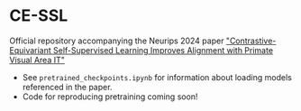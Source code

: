 # CE-SSL

Official repository accompanying the Neurips 2024 paper ["Contrastive-Equivariant Self-Supervised Learning
Improves Alignment with Primate Visual Area IT"](https://proceedings.neurips.cc/paper_files/paper/2024/file/ae28c7bc9414ffd8ffd2b3d454e6ef3e-Paper-Conference.pdf)

- See `pretrained_checkpoints.ipynb` for information about loading models referenced in the paper.
- Code for reproducing pretraining coming soon!